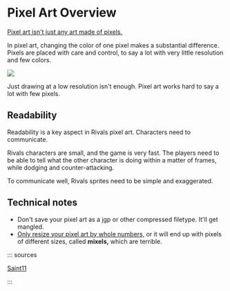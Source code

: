 # Pixel Art Overview

[Pixel art isn't just any art made of pixels.](http://pixeljoint.com/forum/forum_posts.asp?TID=11299&PID=139318#139318)

In pixel art, changing the color of one pixel makes a substantial difference. Pixels are placed with care and control,
to say a lot with very little resolution and few colors.

![](https://saint11.org/blog/thoughts_on_low_resolution/image1.png)

Just drawing at a low resolution isn't enough. Pixel art works hard to say a lot with few pixels.

## Readability

Readability is a key aspect in Rivals pixel art. Characters need to communicate.

Rivals characters are small, and the game is very fast. The players need to be able to tell what the other character is
doing within a matter of frames, while dodging and counter-attacking.

To communicate well, Rivals sprites need to be simple and exaggerated.

## Technical notes

- Don't save your pixel art as a jgp or other compressed filetype. It'll get mangled.
- [Only resize your pixel art by whole numbers,](https://saint11.org/pixel_art_articles/article1/#saving-your-file:~:text=Why%20you%20should%20never%20resize%20a%20pixel%20art%20partially)
  or it will end up with pixels of different sizes, called **mixels,** which are terrible.
  
::: sources

[Saint11](https://saint11.org/blog/thoughts_on_low_resolution/)

:::